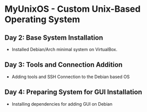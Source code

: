 # MyUnixOS - Custom Unix-Based Operating System
## Day 2: Base System Installation
- Installed Debian/Arch minimal system on VirtualBox.
## Day 3: Tools and Connection Addition
- Adding tools and SSH Connection to the Debian based OS
## Day 4: Preparing System for GUI Installation
- Installing dependencies for adding GUI on Debian